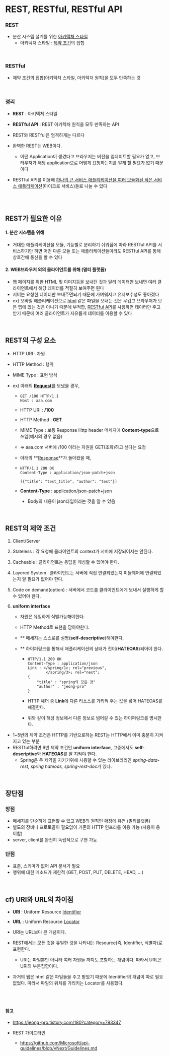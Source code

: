 # REST, RESTful, RESTful API

### REST

- 분산 시스템 설계를 위한 <u>아키텍처 스타일</u>
  - 아키텍처 스타일 : <u>제약 조건</u>의 집합

<br />

### RESTful

- 제약 조건의 집합(아키텍처 스타일, 아키텍처 원칙)을 모두 만족하는 것

<br />

### 정리

- **REST** : 아키텍처 스타일
- **RESTful API** : REST 아키텍처 원칙을 모두 만족하는 API
- REST와 RESTful은 엄격하게는 다르다



- 완벽한 REST는 WEB이다.
  - 어떤 Application이 생겼다고 브라우저는 버전을 업데이트할 필요가 없고,
    브라우저가 해당 application으로 어떻게 요청하는지를 알게 할 필요가 없기 때문이다
- RESTful API를 이용해 <u>하나의 큰 서비스 애플리케이션을 여러 모듈화된 작은 서비스 애플리케이션</u>(마이크로 서비스)들로 나눌 수 있다

<br /><br />

## REST가 필요한 이유

#### 1. 분산 시스템을 위해

- 거대한 애플리케이션을 모듈, 기능별로 분리하기 쉬워짐에 따라
  RESTful API를 서비스하기만 하면 어떤 다른 모듈 또는 애플리케이션들이라도 RESTful API를 통해 상호간에 통신을 할 수 있다

#### 2. WEB브라우저 외의 클라이언트를 위해 (멀티 플랫폼)

- 웹 페이지를 위한 HTML 및 이미지등을 보내던 것과 달리
  데이터만 보내면 여러 클라이언트에서 해당 데이터를 적절히 보여주면 된다
- 서버는 요청한 데이터만 보내주면되기 때문에 가벼워지고 유지보수성도 좋아졌다
- ex) 모바일 애플리케이션으로 <u>html</u> 같은 파일을 보내는 것은 무겁고 브라우저가 모든 앱에 있는 것은 아니기 때문에 부적합,
        <u>RESTful API</u>를 사용하면 데이터만 주고 받기 때문에 여러 클라이언트가 자유롭게 데이터를 이용할 수 있다

<br />

## REST의 구성 요소

- HTTP URI : 자원

- HTTP Method : 행위

- MIME Type : 표현 방식

- ex) 아래의 <u>**Request**</u>를 보냈을 경우,

  - ```http
    GET /100 HTTP/1.1
    Host : aaa.com
    ```

  - HTTP URI : **/100**

  - HTTP Method : **GET**

  - MIME Type : 보통 Response Http header 메세지에 **Content-type**으로 쓰임(예시의 경우 없음)

  - => aaa.com 서버에 /100 이라는 자원을 GET(조회)하고 싶다는 요청 

  

  - 아래의 **<u>Response</u>**가 돌아왔을 때, 

  - ```http
    HTTP/1.1 200 OK
    Content-Type : application/json-patch+json
     
    [{"title": "test_title", "author": "test"}]
    ```

  - **Content-Type** : application/json-patch+json

    - Body의 내용이 json타입이라는 것을 알 수 있음

<br />

## REST의 제약 조건

1. Client/Server

2. Stateless : 각 요청에 클라이언트의 context가 서버에 저장되어서는 안된다.

3. Cacheable : 클라이언트는 응답을 캐싱할 수 있어야 한다.

4. Layered System : 클라이언트는 서버에 직접 연결되었는지 미들웨어에 연결되었는지 알 필요가 없어야 한다.

5. Code on demand(option) : 서버에서 코드를 클라이언트에게 보내서 실행하게 할 수 있어야 한다.

6. **uniform interface** 

   - 자원은 유일하게 식별가능해야한다.

   - HTTP Method로 표현을 담아야한다.

   - ** 메세지는 스스로를 설명(**self-descriptive**)해야한다.

   - ** 하이퍼링크를 통해서 애플리케이션의 상태가 전이(**HATEOAS**)되어야 한다.

     - ```http
       HTTP/1.1 200 OK
       Content-Type : application/json
       Link : </spring/1>; rel="previous",
               </spring/3>; rel="next";
       {
           "title" : "spring의 모든 것"
           "author" : "jeong-pro"
       }
       ```

     - HTTP 헤더 중 **Link**에 다른 리소스를 가리켜 주는 값을 넣어 HATEOAS를 해결한다.

     - 위와 같이 해당 정보에서 다른 정보로 넘어갈 수 있는 하이퍼링크를 명시한다.



- 1~5번의 제약 조건은 HTTP를 기반으로하는 REST는 HTTP에서 이미 충분히 지켜지고 있는 부분
- RESTful하려면 6번 제약 조건인 **uniform interface**, 그중에서도 **self-descriptive**와 **HATEOAS**를 잘 지켜야 한다.
  - Spring은 두 제약을 지키기위해 사용할 수 있는 라이브러리인 
    *spring-data-rest, spring hateoas, spring-rest-doc*가 있다.

<br />

## 장단점

### 장점

- 메세지를 단순하게 표현할 수 있고 WEB의 원칙인 확장에 유연 (멀티플랫폼)
- 별도의 장비나 프로토콜이 필요없이 기존의 HTTP 인프라를 이용 가능 (사용이 용이함)
- server, client를 완전히 독립적으로 구현 가능



### 단점

- 표준, 스키마가 없어 API 문서가 필요
- 행위에 대한 메소드가 제한적 (GET, POST, PUT, DELETE, HEAD, ...)

<br />

## cf) URI와 URL의 차이점

- **URI** : Uniform Resource <u>Identifier</u>

- **URL** : Uniform Resource <u>Locator</u>
- URI는 URL보다 큰 개념이다.
- REST에서는 모든 것을 유일한 것을 나타내는 Resource(즉, Identifier, 식별자)로 표현한다. 
  - URI는 파일뿐만 아니라 여러 자원들 까지도 포함하는 개념이다.
    따라서 URL은 URI의 부분집합이다.
- 과거의 웹은 html 같은 파일들을 주고 받았기 때문에 Identifier의 개념이 따로 필요없었다.
  따라서 파일의 위치를 가리키는 Locator를 사용했다.

<br /><br />

#### 참고

- https://jeong-pro.tistory.com/180?category=793347

- REST 가이드라인
  - https://github.com/Microsoft/api-guidelines/blob/vNext/Guidelines.md